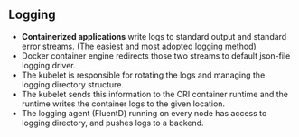 ## Logging
- **Containerized applications** write logs to standard output and standard error streams. (The easiest and most adopted logging method) 
- Docker container engine redirects those two streams to default json-file logging driver.
- The kubelet is responsible for rotating the logs and managing the logging directory structure.
- The kubelet sends this information to the CRI container runtime and the runtime writes the container logs to the given location.
- The logging agent (FluentD) running on every node has access to logging directory, and pushes logs to a backend.
